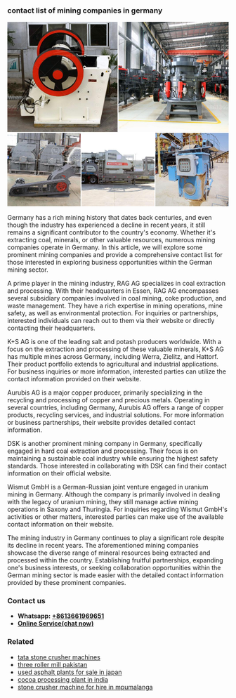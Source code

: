 <h3>contact list of mining companies in germany</h3><img src='1708309336.jpg' alt=''><p>Germany has a rich mining history that dates back centuries, and even though the industry has experienced a decline in recent years, it still remains a significant contributor to the country's economy. Whether it's extracting coal, minerals, or other valuable resources, numerous mining companies operate in Germany. In this article, we will explore some prominent mining companies and provide a comprehensive contact list for those interested in exploring business opportunities within the German mining sector.</p><p>A prime player in the mining industry, RAG AG specializes in coal extraction and processing. With their headquarters in Essen, RAG AG encompasses several subsidiary companies involved in coal mining, coke production, and waste management. They have a rich expertise in mining operations, mine safety, as well as environmental protection. For inquiries or partnerships, interested individuals can reach out to them via their website or directly contacting their headquarters.</p><p>K+S AG is one of the leading salt and potash producers worldwide. With a focus on the extraction and processing of these valuable minerals, K+S AG has multiple mines across Germany, including Werra, Zielitz, and Hattorf. Their product portfolio extends to agricultural and industrial applications. For business inquiries or more information, interested parties can utilize the contact information provided on their website.</p><p>Aurubis AG is a major copper producer, primarily specializing in the recycling and processing of copper and precious metals. Operating in several countries, including Germany, Aurubis AG offers a range of copper products, recycling services, and industrial solutions. For more information or business partnerships, their website provides detailed contact information.</p><p>DSK is another prominent mining company in Germany, specifically engaged in hard coal extraction and processing. Their focus is on maintaining a sustainable coal industry while ensuring the highest safety standards. Those interested in collaborating with DSK can find their contact information on their official website.</p><p>Wismut GmbH is a German-Russian joint venture engaged in uranium mining in Germany. Although the company is primarily involved in dealing with the legacy of uranium mining, they still manage active mining operations in Saxony and Thuringia. For inquiries regarding Wismut GmbH's activities or other matters, interested parties can make use of the available contact information on their website.</p><p>The mining industry in Germany continues to play a significant role despite its decline in recent years. The aforementioned mining companies showcase the diverse range of mineral resources being extracted and processed within the country. Establishing fruitful partnerships, expanding one's business interests, or seeking collaboration opportunities within the German mining sector is made easier with the detailed contact information provided by these prominent companies.</p><h3>Contact us</h3><ul><li><strong>Whatsapp:&nbsp;<a href="https://wa.me/8613661969651">+8613661969651</a></strong></li><li><a href="https://swt.shibang-china.com/?git&amp;zhl&amp;contact list of mining companies in germany"><strong>Online Service(chat now)</strong></a></li></ul><h3>Related</h3><ul><li><a href='tata stone crusher machines.md'>tata stone crusher machines</a></li><li><a href='three roller mill pakistan.md'>three roller mill pakistan</a></li><li><a href='used asphalt plants for sale in japan.md'>used asphalt plants for sale in japan</a></li><li><a href='cocoa processing plant in india.md'>cocoa processing plant in india</a></li><li><a href='stone crusher machine for hire in mpumalanga.md'>stone crusher machine for hire in mpumalanga</a></li></ul>